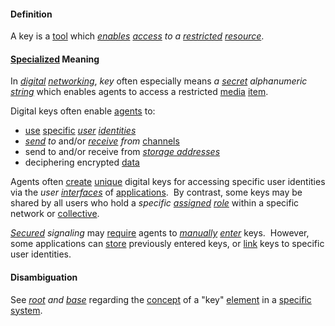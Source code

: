 #### Definition

A key is a [tool](https://github.com/gcassel/Modular-Organization-Terminology/blob/master/terms/tool.md) which *[enables](https://github.com/gcassel/Modular-Organization-Terminology/blob/master/terms/enable.md) [access](https://github.com/gcassel/Modular-Organization-Terminology/blob/master/terms/access.md) to a [restricted](https://github.com/gcassel/Modular-Organization-Terminology/blob/master/terms/restrict.md) [resource](https://github.com/gcassel/Modular-Organization-Terminology/blob/master/terms/resource.md)*.

#### [Specialized](https://github.com/gcassel/Modular-Organization-Terminology/blob/master/terms/specialize.md) Meaning

In *[digital](https://github.com/gcassel/Modular-Organization-Terminology/blob/master/terms/digital.md) [networking](https://github.com/gcassel/Modular-Organization-Terminology/blob/master/terms/network.md)*, *key* often especially means *a [secret](https://github.com/gcassel/Modular-Organization-Terminology/blob/master/terms/secret.md) alphanumeric [string](https://github.com/gcassel/Modular-Organization-Terminology/blob/master/terms/string.md)* which enables agents to access a restricted [media](https://github.com/gcassel/Modular-Organization-Terminology/blob/master/terms/media.md) [item](https://github.com/gcassel/Modular-Organization-Terminology/blob/master/terms/item.md).
		
Digital keys often enable [agents](https://github.com/gcassel/Modular-Organization-Terminology/blob/master/terms/agent.md) to:
* [use](https://github.com/gcassel/Modular-Organization-Terminology/blob/master/terms/use.md) [specific](https://github.com/gcassel/Modular-Organization-Terminology/blob/master/terms/specific.md) *[user](https://github.com/gcassel/Modular-Organization-Terminology/blob/master/terms/user.md) [identities](https://github.com/gcassel/Modular-Organization-Terminology/blob/master/terms/identity.md)*
* *[send](https://github.com/gcassel/Modular-Organization-Terminology/blob/master/terms/send.md) to* and/or *[receive](https://github.com/gcassel/Modular-Organization-Terminology/blob/master/terms/receive.md) from* [channels](https://github.com/gcassel/Modular-Organization-Terminology/blob/master/terms/channel.md)
* send to and/or receive from *[storage addresses](https://github.com/gcassel/Modular-Organization-Terminology/blob/master/terms/storage-address.md)*
* deciphering encrypted [data](https://github.com/gcassel/Modular-Organization-Terminology/blob/master/terms/data.md)  
		
Agents often [create](https://github.com/gcassel/Modular-Organization-Terminology/blob/master/terms/create.md) [unique](https://github.com/gcassel/Modular-Organization-Terminology/blob/master/terms/unique.md) digital keys for accessing specific user identities via the *user [interfaces](https://github.com/gcassel/Modular-Organization-Terminology/blob/master/terms/interface.md)* of [applications](https://github.com/gcassel/Modular-Organization-Terminology/blob/master/terms/application.md).  By contrast, some keys may be shared by all users who hold a *specific [assigned](https://github.com/gcassel/Modular-Organization-Terminology/blob/master/terms/assign.md) [role](https://github.com/gcassel/Modular-Organization-Terminology/blob/master/terms/role.md)* within a specific network or [collective](https://github.com/gcassel/Modular-Organization-Terminology/blob/master/terms/collective.md).   
		
*[Secured](https://github.com/gcassel/Modular-Organization-Terminology/blob/master/terms/secure.md) signaling* may [require](https://github.com/gcassel/Modular-Organization-Terminology/blob/master/terms/require.md) agents to *[manually](https://github.com/gcassel/Modular-Organization-Terminology/blob/master/terms/manual.md) [enter](https://github.com/gcassel/Modular-Organization-Terminology/blob/master/terms/add.md)* keys.  However, some applications can [store](https://github.com/gcassel/Modular-Organization-Terminology/blob/master/terms/store.md) previously entered keys, or  [link](https://github.com/gcassel/Modular-Organization-Terminology/blob/master/terms/link.md) keys to specific user identities.

#### Disambiguation 

See *[root](https://github.com/gcassel/Modular-Organization-Terminology/blob/master/terms/root.md) and [base](https://github.com/gcassel/Modular-Organization-Terminology/blob/master/terms/base.md)* regarding the [concept](https://github.com/gcassel/Modular-Organization-Terminology/blob/master/terms/concept.md) of a "key" [element](https://github.com/gcassel/Modular-Organization-Terminology/blob/master/terms/component.md) in a [specific](https://github.com/gcassel/Modular-Organization-Terminology/blob/master/terms/specific.md) [system](https://github.com/gcassel/Modular-Organization-Terminology/blob/master/terms/system.md).
